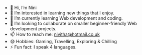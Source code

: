 - 👋 Hi, I’m Nini
- 👀 I’m interested in learning new things that I enjoy.
- 🌱 I’m currently learning Web development and coding.
- 💞️ I’m looking to collaborate on smaller beginner-friendly Web development projects.
- 📫 How to reach me: nivitha@hotmail.co.uk
- 😄 Hobbies: Gaming, Travelling, Exploring & Chilling
- ⚡ Fun fact: I speak 4 languages.

<!---
Ninix3/Ninix3 is a ✨ special ✨ repository because its `README.md` (this file) appears on your GitHub profile.
You can click the Preview link to take a look at your changes.
--->
